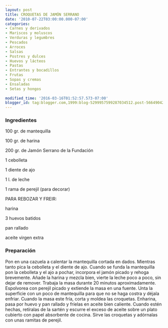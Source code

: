 ```yaml
---
layout: post
title: CROQUETAS DE JAMÓN SERRANO
date: '2010-07-22T03:00:00.000-07:00'
categories:
- Carnes y derivados
- Mariscos y moluscos
- Verduras y legumbres
- Pescados
- Arroces
- Salsas
- Postres y dulces
- Huevos y lácteos
- Pastas
- Entrantes y bocadillos
- Frutas
- Sopas y cremas
- Ensaladas
- Setas y hongos
 
modified_time: '2016-03-16T01:52:57.573-07:00'
blogger_id: tag:blogger.com,1999:blog-5299957599287034512.post-5664904240171550192
---
```


<h3>Ingredientes</h3>

100 gr. de mantequilla

100 gr. de harina

200 gr. de Jamón Serrano de la Fundación

1 cebolleta

1 diente de ajo

1 l. de leche

1 rama de perejil (para decorar)

PARA REBOZAR Y FREIR:

harina

3 huevos batidos

pan rallado

aceite virgen extra

<h3>Preparación</h3>

Pon en una cazuela a calentar la mantequilla cortada en dados. Mientras tanto pica la cebolleta y el diente de ajo. Cuando se funda la mantequilla pon la cebolleta y el ajo a pochar, incorpora el jamón picado y rehoga brevemente. Añade la harina y mezcla bien, vierte la leche poco a poco, sin dejar de remover. Trabaja la masa durante 20 minutos aproximadamente. Espolvorea con perejil picado y extiende la masa en una fuente. Unta la superficie con un poco de mantequilla para que no se haga costra y déjala enfriar. Cuando la masa este fría, corta y moldea las croquetas. Enharina, pasa por huevo y pan rallado y fríelas en aceite bien caliente. Cuando estén hechas, retíralas de la sartén y escurre el exceso de aceite sobre un plato cubierto con papel absorbente de cocina. Sirve las croquetas y adórnalas con unas ramitas de perejil.

